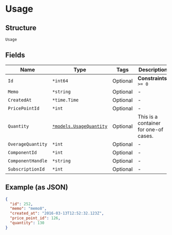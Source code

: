 
# Usage

## Structure

`Usage`

## Fields

| Name | Type | Tags | Description |
|  --- | --- | --- | --- |
| `Id` | `*int64` | Optional | **Constraints**: `>= 0` |
| `Memo` | `*string` | Optional | - |
| `CreatedAt` | `*time.Time` | Optional | - |
| `PricePointId` | `*int` | Optional | - |
| `Quantity` | [`*models.UsageQuantity`](../../doc/models/containers/usage-quantity.md) | Optional | This is a container for one-of cases. |
| `OverageQuantity` | `*int` | Optional | - |
| `ComponentId` | `*int` | Optional | - |
| `ComponentHandle` | `*string` | Optional | - |
| `SubscriptionId` | `*int` | Optional | - |

## Example (as JSON)

```json
{
  "id": 252,
  "memo": "memo8",
  "created_at": "2016-03-13T12:52:32.123Z",
  "price_point_id": 126,
  "quantity": 130
}
```

